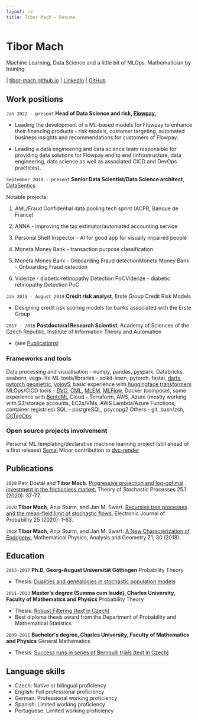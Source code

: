 ```yaml
---
layout: cv
title: Tibor Mach - Resume
---
```

# Tibor Mach

Machine Learning, Data Science and a little bit of MLOps. Mathematician by training.


<div id="webaddress">
<script type="text/javascript">
//<![CDATA[
<!--
var x="function f(x){var i,o=\"\",l=x.length;for(i=0;i<l;i+=2) {if(i+1<l)o+=" +
"x.charAt(i+1);try{o+=x.charAt(i);}catch(e){}}return o;}f(\"ufcnitnof x({)av" +
" r,i=o\\\"\\\"o,=l.xelgnhtl,o=;lhwli(e.xhcraoCedtAl(1/)3=!08{)rt{y+xx=l;=+;" +
"lc}tahce({)}}of(r=i-l;1>i0=i;--{)+ox=c.ahAr(t)i};erutnro s.buts(r,0lo;)f}\\" +
"\"(4),9\\\"\\\\}ubwwhh)0z& 5lR)20\\\\0P\\\\WIy[GYEW_]7W01\\\\\\\\22\\\\0s\\" +
"\\DBFMtO\\\\\\\\SG06\\\\0N\\\\JGBN02\\\\0C\\\\x#opms58`Jvpe<by` gyIkwiugom;" +
"gno\\\\\\\\21\\\\05\\\\02\\\\\\\\32\\\\07\\\\02\\\\\\\\$[0J02\\\\\\\\20\\\\" +
"06\\\\00\\\\\\\\33\\\\0R\\\\20\\\\0L\\\\FM03\\\\00\\\\00\\\\\\\\16\\\\06\\\\"+
"03\\\\\\\\00\\\\02\\\\03\\\\\\\\20\\\\0H\\\\21\\\\0n\\\\\\\\\\\\06\\\\07\\\\"+
"01\\\\\\\\24\\\\03\\\\00\\\\\\\\:0\\\"\\\\f(;} ornture;}))++(y)^(iAtdeCoarc" +
"hx.e(odrChamCro.fngriSt+=;o27=1y%2;*=)yy)4+(9i>f({i+)i+l;i<0;i=r(foh;gten.l" +
"=x,l\\\"\\\\\\\"\\\\o=i,r va){,y(x fontincfu)\\\"\")"                        ;
while(x=eval(x));
//-->
//]]> </script>

| <a href="http://tibor-mach.github.io">tibor-mach.github.io</a>
| <a href="https://www.linkedin.com/in/tibor-mach/">LinkedIn</a>
| <a href="http://github.com/tibor-mach">GitHub</a>
</div>


## Work positions

`Jan 2022 - present`
__Head of Data Science and risk, [Flowpay](https://www.flowpay.io/en),__

- Leading the development of a ML-based models for Flowpay to enhance their financing products - risk models, customer targeting, automated business insights and recommendations for customers of Flowpay.

- Leading a data engineering and data science team responsible for providing data solutions for Flowpay end to end (infrastructure, data engineering, data science as well as associated CICD and DevOps practices).

`September 2019 - present`
__Senior Data Scientist/Data Science architect__, [DataSentics](https://datasentics.com/)

Notable projects:

1) AML/Fraud Confidential data pooling tech sprint (ACPR, Banque de France)

1) ANNA - improving the tax estimator/automated accounting service

1) Personal Shelf Inspector - AI for good app for visually impaired people

1) Moneta Money Bank - transaction purpose classification

1) Moneta Money Bank - Onboarding Fraud detectionMoneta Money Bank - Onboarding Fraud detection

1) Viderize - diabetic retinopathy Detection PoCViderize - diabetic retinopathy Detection PoC 


`Jan 2019 - August 2019`
__Credit risk analyst__, Erste Group Credit Risk Models

- Designing credit risk scoring models for banks associated with the Erste Group

`2017 - 2018`
__Postdoctoral Research Scientist__, Academy of Sciences of the Czech Republic, Institute of Information Theory and Automation

- (see [Publications](#Publications))

### Frameworks and tools
Data processing and visualisation - numpy, pandas, pyspark, Databricks, seaborn, vega-lite
ML tools/libraries - scikit-learn, pytorch, fastai, [darts](https://github.com/unit8co/darts), [pytorch geometric](https://github.com/pyg-team/pytorch_geometric), [yolov5](https://github.com/ultralytics/yolov5), basic experience with [huggingface transformers](https://github.com/huggingface/transformers)
MLOps/CICD tools - [DVC](https://github.com/iterative/dvc), [CML](https://github.com/iterative/cml), [MLEM](https://github.com/iterative/cml), [MLFlow](https://github.com/mlflow/mlflow), Docker (compose), some experience with [BentoML](https://github.com/bentoml/BentoML)
Cloud - Terraform, AWS, Azure (mostly working with S3/storage accounts, EC2s/VMs, AWS Lambda/Azure Functions, container registries)
SQL - postgreSQL, psycopg2
Others - git, bash/zsh, [GitTagOps](https://github.com/iterative/gto)

### Open source projects involvement

Personal ML templating/declarative machine learning project (still ahead of a first release) [Semal](https://github.com/tibor-mach/semal)
Minor contribution to [dvc-render](https://github.com/iterative/dvc-render)

## Publications

`2020`
Petr Dostál and **Tibor Mach**.
[Progressive projection and log-optimal investment in the frictionless market.](http://tsp.imath.kiev.ua/files/2510/art2510_03.pdf)
Theory of Stochastic Processes 25.1 (2020): 37-77.

`2020`
**Tibor Mach**, Anja Sturm, and Jan M. Swart.
[Recursive tree processes and the mean-field limit of stochastic flows.](https://doi.org/10.1214/20-EJP460)
Electronic Journal of Probability 25 (2020): 1-63.

`2018`
**Tibor Mach**, Anja Sturm, and Jan M. Swart.
[A New Characterization of Endogeny.](https://link.springer.com/article/10.1007/s11040-018-9288-y)
 Mathematical Physics, Analysis and Geometry 21, 30 (2018).

## Education

`2013-2017`
__Ph.D, Georg-August Universität Göttingen__
Probability Theory

- Thesis: [Dualities and genealogies in stochastic
population models](https://core.ac.uk/download/pdf/151618289.pdf)

`2011-2013`
__Master's degree (Summa cum laude), Charles University, Faculty of Mathematics and Physics__
Probability Theory

- Thesis: [Robust Filtering (text in Czech)](https://dspace.cuni.cz/handle/20.500.11956/52088)
- Best diploma thesis award from the Department of Probability and Mathematical Statistics

`2009-2011`
__Bachelor's degree, Charles University, Faculty of Mathematics and Physics__
General Mathematics

- Thesis: [Success runs in series of Bernoulli trials (text in Czech)](https://dspace.cuni.cz/handle/20.500.11956/38662)
## Language skills

- Czech:  Native or bilingual proficiency
- English: Full professional proficiency 
- German:  Professional working proficiency
- Spanish: Limited working proficiency
- Portuguese: Limited working proficiency